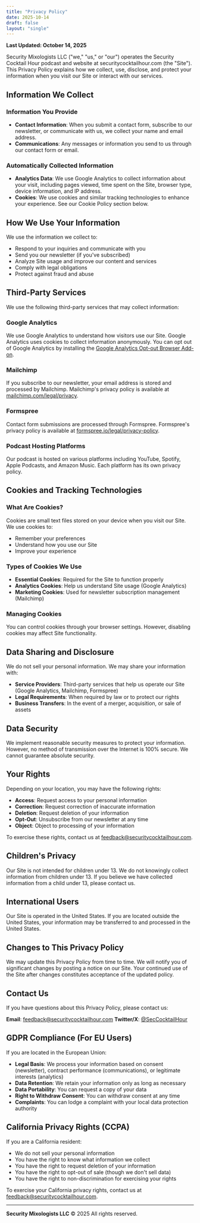 ```yaml
---
title: "Privacy Policy"
date: 2025-10-14
draft: false
layout: "single"
---
```


**Last Updated: October 14, 2025**

Security Mixologists LLC ("we," "us," or "our") operates the Security Cocktail Hour podcast and website at securitycocktailhour.com (the "Site"). This Privacy Policy explains how we collect, use, disclose, and protect your information when you visit our Site or interact with our services.

## Information We Collect

### Information You Provide
- **Contact Information**: When you submit a contact form, subscribe to our newsletter, or communicate with us, we collect your name and email address.
- **Communications**: Any messages or information you send to us through our contact form or email.

### Automatically Collected Information
- **Analytics Data**: We use Google Analytics to collect information about your visit, including pages viewed, time spent on the Site, browser type, device information, and IP address.
- **Cookies**: We use cookies and similar tracking technologies to enhance your experience. See our Cookie Policy section below.

## How We Use Your Information

We use the information we collect to:
- Respond to your inquiries and communicate with you
- Send you our newsletter (if you've subscribed)
- Analyze Site usage and improve our content and services
- Comply with legal obligations
- Protect against fraud and abuse

## Third-Party Services

We use the following third-party services that may collect information:

### Google Analytics
We use Google Analytics to understand how visitors use our Site. Google Analytics uses cookies to collect information anonymously. You can opt out of Google Analytics by installing the [Google Analytics Opt-out Browser Add-on](https://tools.google.com/dlpage/gaoptout).

### Mailchimp
If you subscribe to our newsletter, your email address is stored and processed by Mailchimp. Mailchimp's privacy policy is available at [mailchimp.com/legal/privacy](https://mailchimp.com/legal/privacy/).

### Formspree
Contact form submissions are processed through Formspree. Formspree's privacy policy is available at [formspree.io/legal/privacy-policy](https://formspree.io/legal/privacy-policy/).

### Podcast Hosting Platforms
Our podcast is hosted on various platforms including YouTube, Spotify, Apple Podcasts, and Amazon Music. Each platform has its own privacy policy.

## Cookies and Tracking Technologies

### What Are Cookies?
Cookies are small text files stored on your device when you visit our Site. We use cookies to:
- Remember your preferences
- Understand how you use our Site
- Improve your experience

### Types of Cookies We Use
- **Essential Cookies**: Required for the Site to function properly
- **Analytics Cookies**: Help us understand Site usage (Google Analytics)
- **Marketing Cookies**: Used for newsletter subscription management (Mailchimp)

### Managing Cookies
You can control cookies through your browser settings. However, disabling cookies may affect Site functionality.

## Data Sharing and Disclosure

We do not sell your personal information. We may share your information with:
- **Service Providers**: Third-party services that help us operate our Site (Google Analytics, Mailchimp, Formspree)
- **Legal Requirements**: When required by law or to protect our rights
- **Business Transfers**: In the event of a merger, acquisition, or sale of assets

## Data Security

We implement reasonable security measures to protect your information. However, no method of transmission over the Internet is 100% secure. We cannot guarantee absolute security.

## Your Rights

Depending on your location, you may have the following rights:
- **Access**: Request access to your personal information
- **Correction**: Request correction of inaccurate information
- **Deletion**: Request deletion of your information
- **Opt-Out**: Unsubscribe from our newsletter at any time
- **Object**: Object to processing of your information

To exercise these rights, contact us at feedback@securitycocktailhour.com.

## Children's Privacy

Our Site is not intended for children under 13. We do not knowingly collect information from children under 13. If you believe we have collected information from a child under 13, please contact us.

## International Users

Our Site is operated in the United States. If you are located outside the United States, your information may be transferred to and processed in the United States.

## Changes to This Privacy Policy

We may update this Privacy Policy from time to time. We will notify you of significant changes by posting a notice on our Site. Your continued use of the Site after changes constitutes acceptance of the updated policy.

## Contact Us

If you have questions about this Privacy Policy, please contact us:

**Email**: feedback@securitycocktailhour.com
**Twitter/X**: [@SecCocktailHour](https://twitter.com/SecCocktailHour)

## GDPR Compliance (For EU Users)

If you are located in the European Union:
- **Legal Basis**: We process your information based on consent (newsletter), contract performance (communications), or legitimate interests (analytics)
- **Data Retention**: We retain your information only as long as necessary
- **Data Portability**: You can request a copy of your data
- **Right to Withdraw Consent**: You can withdraw consent at any time
- **Complaints**: You can lodge a complaint with your local data protection authority

## California Privacy Rights (CCPA)

If you are a California resident:
- We do not sell your personal information
- You have the right to know what information we collect
- You have the right to request deletion of your information
- You have the right to opt-out of sale (though we don't sell data)
- You have the right to non-discrimination for exercising your rights

To exercise your California privacy rights, contact us at feedback@securitycocktailhour.com.

---

**Security Mixologists LLC**
© 2025 All rights reserved.
